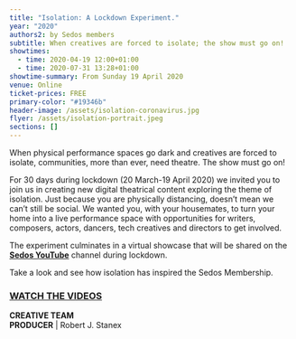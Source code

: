 ```yaml
---
title: "Isolation: A Lockdown Experiment."
year: "2020"
authors2: by Sedos members
subtitle: When creatives are forced to isolate; the show must go on!
showtimes:
  - time: 2020-04-19 12:00+01:00
  - time: 2020-07-31 13:28+01:00
showtime-summary: From Sunday 19 April 2020
venue: Online
ticket-prices: FREE
primary-color: "#19346b"
header-image: /assets/isolation-coronavirus.jpg
flyer: /assets/isolation-portrait.jpeg
sections: []
---
```

When physical performance spaces go dark and creatives are forced to isolate, communities, more than ever, need theatre. The show must go on!

For 30 days during lockdown (20 March-19 April 2020) we invited you to join us in creating new digital theatrical content exploring the theme of isolation. Just because you are physically distancing, doesn’t mean we can’t still be social. We wanted you, with your housemates, to turn your home into a live performance space with  opportunities for writers, composers, actors, dancers, tech creatives and directors to get involved.

The experiment culminates in a virtual showcase that will be shared on the **[Sedos YouTube](https://www.youtube.com/user/SedosVideo/videos)** channel during lockdown. 

Take a look and see how isolation has inspired the Sedos Membership.

### **[WATCH THE VIDEOS](https://www.youtube.com/user/SedosVideo/videos)**

**CREATIVE TEAM**\
**PRODUCER** | Robert J. Stanex